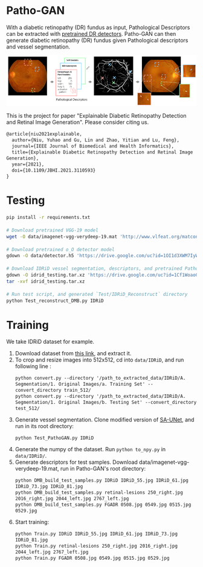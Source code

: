 # Patho-GAN

With a diabetic retinopathy (DR) fundus as input, Pathological Descriptors can be extracted with [pretrained DR detectors](https://github.com/zzdyyy/kaggle_diabetic_keras). Patho-GAN can then generate diabetic retinopathy (DR) fundus given Pathological descriptors and vessel segmentation. 

![teaser](github/teaser.png)

This is the project for paper "Explainable Diabetic Retinopathy Detection and Retinal Image Generation". Please consider citing us.

```
@article{niu2021explainable,
  author={Niu, Yuhao and Gu, Lin and Zhao, Yitian and Lu, Feng},
  journal={IEEE Journal of Biomedical and Health Informatics}, 
  title={Explainable Diabetic Retinopathy Detection and Retinal Image Generation}, 
  year={2021},
  doi={10.1109/JBHI.2021.3110593}
}
```


# Testing

```bash
pip install -r requirements.txt 

# Download pretrained VGG-19 model
wget -O data/imagenet-vgg-verydeep-19.mat 'http://www.vlfeat.org/matconvnet/models/beta16/imagenet-vgg-verydeep-19.mat'

# Download pretrained o_O detector model
gdown -O data/detector.h5 'https://drive.google.com/uc?id=1OI1d3XWM7IyW2igIEq8s-ZyF9vw0vTiw'

# Download IDRiD vessel segmentation, descriptors, and pretrained Patho-GAN model
gdown -O idrid_testing.tar.xz 'https://drive.google.com/uc?id=1Cf1WoaoGf6m7t6z70kpEl1SXOxTeM6Qu'
tar -xvf idrid_testing.tar.xz

# Run test script, and generated `Test/IDRiD_Reconstruct` directory
python Test_reconstruct_DMB.py IDRiD
```

# Training

We take IDRiD dataset for example.

1. Download dataset from [this link](https://ieee-dataport.org/open-access/indian-diabetic-retinopathy-image-dataset-idrid), and extract it.
2. To crop and resize images into 512x512, cd into `data/IDRiD`, and run following line :
    ```
    python convert.py --directory '/path_to_extracted_data/IDRiD/A. Segmentation/1. Original Images/a. Training Set' --convert_directory train_512/
    python convert.py --directory '/path_to_extracted_data/IDRiD/A. Segmentation/1. Original Images/b. Testing Set' --convert_directory test_512/
    ```
3. Generate vessel segmentation. Clone modified version of [SA-UNet](https://github.com/zzdyyy/SA-UNet), and run in its root directory:
    ```
    python Test_PathoGAN.py IDRiD
    ```
4. Generate the numpy of the dataset. Run `python to_npy.py` in `data/IDRiD/`.
5. Generate descriptors for test samples. Download data/imagenet-vgg-verydeep-19.mat, run in Patho-GAN's root directory:
    ```
    python DMB_build_test_samples.py IDRiD IDRiD_55.jpg IDRiD_61.jpg IDRiD_73.jpg IDRiD_81.jpg
    python DMB_build_test_samples.py retinal-lesions 250_right.jpg 2016_right.jpg 2044_left.jpg 2767_left.jpg
    python DMB_build_test_samples.py FGADR 0508.jpg 0549.jpg 0515.jpg 0529.jpg
    ```
6. Start training:
    ```
    python Train.py IDRiD IDRiD_55.jpg IDRiD_61.jpg IDRiD_73.jpg IDRiD_81.jpg
    python Train.py retinal-lesions 250_right.jpg 2016_right.jpg 2044_left.jpg 2767_left.jpg
    python Train.py FGADR 0508.jpg 0549.jpg 0515.jpg 0529.jpg
    ```
